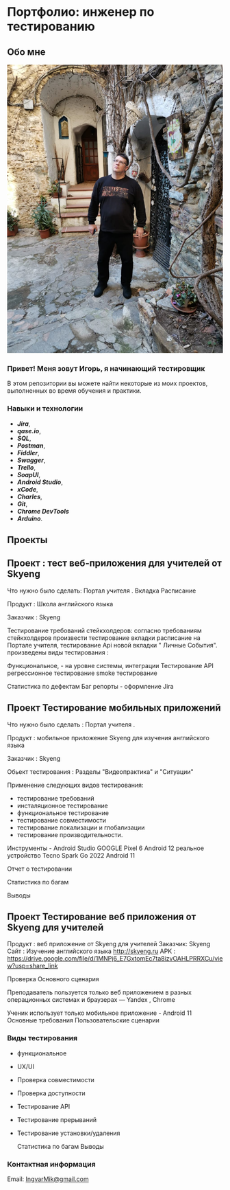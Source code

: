# Портфолио: инженер по тестированию

## Обо мне 
![alt text](https://github.com/IngvarMik/AivarKandma/blob/main/IMG-20200218-WA0048.jpg)

### Привет! Меня зовут Игорь, я начинающий тестировщик 

В этом репозитории вы можете найти некоторые из моих проектов, выполненных во время обучения и практики.

### Навыки и технологии

* ***Jira***,
* ***qase.io***,
* ***SQL***,
* ***Postman***,
* ***Fiddler***,
* ***Swagger***,
* ***Trello***,
* ***SoapUI***,
* ***Android Studio***,
* ***xCode***, 
* ***Charles***,
* ***Git***,
* ***Chrome DevTools***
* ***Arduino***.

## Проекты

## Проект : тест веб-приложения для учителей от Skyeng
Что нужно было сделать:
Портал учителя . Вкладка Расписание

Продукт : Школа английского языка

Заказчик : Skyeng

Тестирование требований стейкхолдеров: 
согласно требованиям стейкхолдеров произвести тестирование вкладки расписание на Портале учителя, 
тестирование Api новой вкладки " Личные События".
произведены виды тестирования :

Функциональное, - на уровне системы, интеграции
Тестирование API
регрессионное тестирование 
smoke тестирование

Статистика по дефектам
Баг репорты - оформление Jira

## Проект Тестирование мобильных приложений
Что нужно было сделать : 
Портал учителя . 

Продукт : мобильное приложение Skyeng для изучения английского языка

Заказчик : Skyeng

Обьект тестирования : Разделы "Видеопрактика" и "Ситуации"

 Применение следующих видов тестирования:
 - тестирование требований
 - инсталяционное тестирование
 - функциональное тестирование
 - тестирование совместимости
 - тестирование локализации и глобализации
 - тестирование производительности.

Инструменты - 
Android Studio GOOGLE Pixel 6 Android 12
реальное устройство Tecno Spark Go 2022 Android 11

Отчет о тестировании

Статистика по багам

Выводы

## Проект Тестирование веб приложения от Skyeng для учителей 

Продукт : веб приложение от Skyeng для учителей
Заказчик: Skyeng
Сайт : Изучение английского языка http://skyeng.ru
APK : https://drive.google.com/file/d/1MNPj6_E7GxtomEc7ta8izvOAHLPRRXCu/view?usp=share_link

Проверка Основного сценария 

Преподаватель пользуется только веб приложением в разных операционных системах и браузерах — Yandex , Сhrome

Ученик использует только мобильное приложение - Android 11
Основные требования
Пользовательские сценарии

 ### Виды тестирования

- функциональное
- UX/UI
- Проверка совместимости
- Проверка доступности
- Тестирование API
- Тестирование прерываний
- Тестирование установки/удаления

  Статистика по багам
  Выводы



### Контактная информация 
Email: IngvarMik@gmail.com 
                                     

